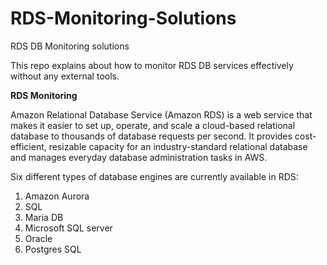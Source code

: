 # RDS-Monitoring-Solutions
RDS DB Monitoring solutions

This repo explains about how to monitor RDS DB services effectively without any external tools.

**RDS Monitoring**

Amazon Relational Database Service (Amazon RDS) is a web service that makes it easier to set up, operate, and scale a cloud-based relational database to thousands of database requests per second. It provides cost-efficient, resizable capacity for an industry-standard relational database and manages everyday database administration tasks in AWS. 

Six different types of database engines are currently available in RDS: 

1. Amazon Aurora
2. SQL
3. Maria DB
4. Microsoft SQL server
5. Oracle
6. Postgres SQL
